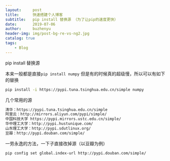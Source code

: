 ```yaml
---
layout:     post
title:      快速搭建个人博客
subtitle:   pip install 替换源 （为了让pip的速度更快）
date:       2019-07-06
author:     buzhenyu
header-img: img/post-bg-re-vs-ng2.jpg
catalog: true
tags:
    - Blog
---
```


pip install 替换源

本来一般都是直接`pip install numpy` 
但是有的时候真的超级慢，所以可以有如下的替换

```bash
pip install -i https://pypi.tuna.tsinghua.edu.cn/simple numpy
```

几个常用的源

```bash
清华：https://pypi.tuna.tsinghua.edu.cn/simple
阿里云：http://mirrors.aliyun.com/pypi/simple/
中国科技大学 https://pypi.mirrors.ustc.edu.cn/simple/
华中理工大学：http://pypi.hustunique.com/
山东理工大学：http://pypi.sdutlinux.org/
豆瓣：http://pypi.douban.com/simple/
```
一劳永逸的方法，一下子直接改掉源（以豆瓣为例）

```bash
pip config set global.index-url http://pypi.douban.com/simple/
```

